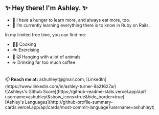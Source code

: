 ## ✨ Hey there! I'm Ashley. ✨ 
- 🥘 I have a hunger to learn more, and always eat more, too.  
- 📖 I’m currently learning everything there is to know in Ruby on Rails. 

In my limited free time, you can find me:
- 👩‍🍳 Cooking
- 🚲 Exercising
- 🐶 🐱 Hanging with a lot of animals
- ☕️ Drinking far too much coffee
<br>
📫 <b>Reach me at:</b> ashuhleyt@gmail.com, [LinkedIn](https://www.linkedin.com/in/ashley-turner-9a21627a/)
<br>
![Ashleys's Github Score](https://github-readme-stats.vercel.app/api?username=ashuhleyt&show_icons=true&hide_border=true)

<br>
[Ashley's Languages](http://github-profile-summary-cards.vercel.app/api/cards/most-commit-language?username=ashuhleyt)
<!---
ashuhleyt/ashuhleyt is a ✨ special ✨ repository because its `README.md` (this file) appears on your GitHub profile.
You can click the Preview link to take a look at your changes.
--->
